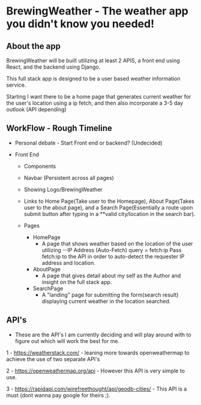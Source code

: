 # BrewingWeather - The weather app you didn't know you needed!

## About the app
BrewingWeather will be built utilizing at least 2 APIS, a front end using React, and the backend using Django.

This full stack app is designed to be a user based weather information service.

Starting I want there to be a home page that generates current weather for the user's location using a ip fetch, and then also incorporate a 3-5 day outlook (API depending)


## WorkFlow - Rough Timeline

- Personal debate - Start Front end or backend? (Undecided)

- Front End 


  - Components
   - Navbar (Persistent across all pages)
    - Showing Logo/BrewingWeather
    - Links to Home Page(Take user to the Homepage), About Page(Takes user to the about page), and a Search Page(Essentially a route upon submit button after typing in a **valid city/location in the search bar).


  - Pages
    - HomePage
        - A page that shows weather based on the location of the user utilizing --IP Address (Auto-Fetch)	query = fetch:ip	Pass fetch:ip to the API in order to auto-detect the requester IP address and location.
    - AboutPage
        - A page that gives detail about my self as the Author and insight on the full stack app.
    - SearchPage
        - A "landing" page for submitting the form(search result) displaying current weather in the location searched.



## API's

- These are the API's I am currently deciding and will play around with to figure out which will work the best for me.

1 - https://weatherstack.com/ - leaning more towards openweathermap to achieve the use of two separate API's

2 - https://openweathermap.org/api - However this API is very simple to use.

3 - https://rapidapi.com/wirefreethought/api/geodb-cities/ - This API is a must (dont wanna pay google for theirs ;).
